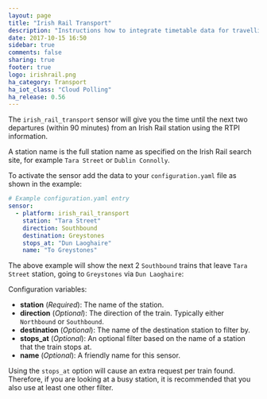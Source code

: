 ```yaml
---
layout: page
title: "Irish Rail Transport"
description: "Instructions how to integrate timetable data for travelling on Irish Rail within Home Assistant."
date: 2017-10-15 16:50
sidebar: true
comments: false
sharing: true
footer: true
logo: irishrail.png
ha_category: Transport
ha_iot_class: "Cloud Polling"
ha_release: 0.56
---
```



The `irish_rail_transport` sensor will give you the time until the next two departures (within 90 minutes) from an Irish Rail station using the RTPI information.

A station name is the full station name as specified on the Irish Rail search site, for example `Tara Street` or `Dublin Connolly`.

To activate the sensor add the data to your `configuration.yaml` file as shown in the example:

```yaml
# Example configuration.yaml entry
sensor:
  - platform: irish_rail_transport
    station: "Tara Street"
    direction: Southbound
    destination: Greystones
    stops_at: "Dun Laoghaire"
    name: "To Greystones"
```

The above example will show the next 2 `Southbound` trains that leave `Tara Street` station, going to `Greystones` via `Dun Laoghaire`:

Configuration variables:

- **station** (*Required*): The name of the station.
- **direction** (*Optional*): The direction of the train. Typically either `Northbound` or `Southbound`.
- **destination** (*Optional*): The name of the destination station to filter by.
- **stops_at** (*Optional*): An optional filter based on the name of a station that the train stops at.
- **name** (*Optional*): A friendly name for this sensor.

Using the `stops_at` option will cause an extra request per train found. Therefore, if you are looking at a busy station, it is recommended that you also use at least one other filter.
